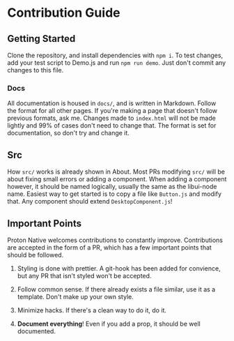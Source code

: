 # Contribution Guide

## Getting Started

Clone the repository, and install dependencies with `npm i`. To test changes, add your test script to Demo.js and run `npm run demo`. Just don't commit any changes to this file.

### Docs

All documentation is housed in `docs/`, and is written in Markdown. Follow the format for all other pages. If you're making a page that doesn't follow previous formats, ask me. Changes made to `index.html` will not be made lightly and 99% of cases don't need to change that. The format is set for documentation, so don't try and change it.

## Src

How `src/` works is already shown in About. Most PRs modifying `src/` will be about fixing small errors or adding a component. When adding a component however, it should be named logically, usually the same as the libui-node name. Easiest way to get started is to copy a file like `Button.js` and modify that. Any component should extend `DesktopComponent.js`!

## Important Points

Proton Native welcomes contributions to constantly improve. Contributions are accepted in the form of a PR, which has a few important points that should be followed.

1.  Styling is done with prettier. A git-hook has been added for convience, but any PR that isn't styled won't be accepted.

2.  Follow common sense. If there already exists a file similar, use it as a template. Don't make up your own style.

3.  Minimize hacks. If there's a clean way to do it, do it.

4.  **Document everything**! Even if you add a prop, it should be well documented.

